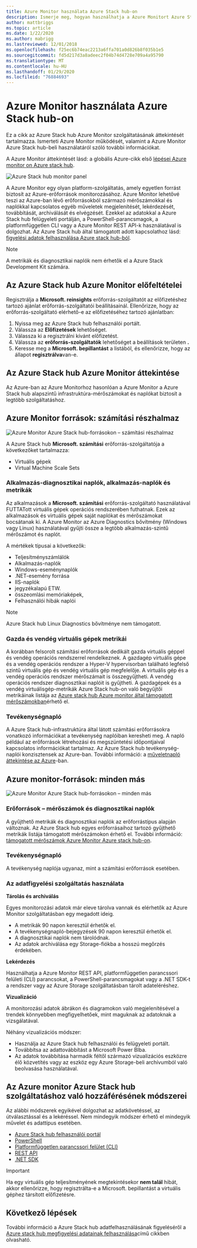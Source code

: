 ```yaml
---
title: Azure Monitor használata Azure Stack hub-on
description: Ismerje meg, hogyan használhatja a Azure Monitort Azure Stack hub-on.
author: mattbriggs
ms.topic: article
ms.date: 1/22/2020
ms.author: mabrigg
ms.lastreviewed: 12/01/2018
ms.openlocfilehash: f25ec6b74eac2213a6ffa701a0d826b8f035b1e5
ms.sourcegitcommit: fd5d217d3a8adeec2f04b74d4728e709a4a95790
ms.translationtype: MT
ms.contentlocale: hu-HU
ms.lasthandoff: 01/29/2020
ms.locfileid: "76884693"
---
```

# <a name="use-azure-monitor-on-azure-stack-hub"></a>Azure Monitor használata Azure Stack hub-on

Ez a cikk az Azure Stack hub Azure Monitor szolgáltatásának áttekintését tartalmazza. Ismerteti Azure Monitor működését, valamint a Azure Monitor Azure Stack hub-beli használatáról szóló további információkat. 

A Azure Monitor áttekintését lásd: a globális Azure-cikk első [lépései Azure monitor on Azure stack hub](https://docs.microsoft.com/azure/monitoring-and-diagnostics/monitoring-get-started).

![Azure Stack hub monitor panel](./media/azure-stack-metrics-azure-data/azs-monitor.png)

A Azure Monitor egy olyan platform-szolgáltatás, amely egyetlen forrást biztosít az Azure-erőforrások monitorozásához. Azure Monitor lehetővé teszi az Azure-ban lévő erőforrásokból származó mérőszámokkal és naplókkal kapcsolatos egyéb műveletek megjelenítését, lekérdezését, továbbítását, archiválását és elvégzését. Ezekkel az adatokkal a Azure Stack hub felügyeleti portálján, a PowerShell-parancsmagok, a platformfüggetlen CLI vagy a Azure Monitor REST API-k használatával is dolgozhat. Az Azure Stack hub által támogatott adott kapcsolathoz lásd: [figyelési adatok felhasználása Azure stack hub-ból](azure-stack-metrics-monitor.md).

> [!Note]
> A metrikák és diagnosztikai naplók nem érhetők el a Azure Stack Development Kit számára.

## <a name="prerequisites-for-azure-monitor-on-azure-stack-hub"></a>Az Azure Stack hub Azure Monitor előfeltételei

Regisztrálja a **Microsoft. reinsights** erőforrás-szolgáltatót az előfizetéshez tartozó ajánlat erőforrás-szolgáltatói beállításainál. Ellenőrizze, hogy az erőforrás-szolgáltató elérhető-e az előfizetéséhez tartozó ajánlatban:

1. Nyissa meg az Azure Stack hub felhasználói portált.
2. Válassza az **Előfizetések** lehetőséget.
3. Válassza ki a regisztrálni kívánt előfizetést.
4. Válassza az **erőforrás-szolgáltatók** lehetőséget a beállítások területen **.** 
5. Keresse meg a **Microsoft. bepillantást** a listából, és ellenőrizze, hogy az állapot **regisztrálva**van-e.

## <a name="overview-of-azure-monitor-on-azure-stack-hub"></a>Az Azure Stack hub Azure Monitor áttekintése

Az Azure-ban az Azure Monitorhoz hasonlóan a Azure Monitor a Azure Stack hub alapszintű infrastruktúra-mérőszámokat és naplókat biztosít a legtöbb szolgáltatáshoz.

## <a name="azure-monitor-sources-compute-subset"></a>Azure Monitor források: számítási részhalmaz

![Azure Monitor Azure Stack hub-forrásokon – számítási részhalmaz](media//azure-stack-metrics-azure-data/azs-monitor-computersubset.png)

A Azure Stack hub **Microsoft. számítási** erőforrás-szolgáltatója a következőket tartalmazza:
 - Virtuális gépek 
 - Virtual Machine Scale Sets

### <a name="application---diagnostics-logs-app-logs-and-metrics"></a>Alkalmazás-diagnosztikai naplók, alkalmazás-naplók és metrikák

Az alkalmazások a **Microsoft. számítási** erőforrás-szolgáltató használatával FUTTATott virtuális gépek operációs rendszerében futhatnak. Ezek az alkalmazások és virtuális gépek saját naplókat és mérőszámokat bocsátanak ki. A Azure Monitor az Azure Diagnostics bővítmény (Windows vagy Linux) használatával gyűjti össze a legtöbb alkalmazás-szintű mérőszámot és naplót.

A mértékek típusai a következők:
 - Teljesítményszámlálók
 - Alkalmazás-naplók
 - Windows-eseménynaplók
 - .NET-esemény forrása
 - IIS-naplók
 - jegyzékalapú ETW.
 - összeomlási memóriaképek,
 - Felhasználói hibák naplói

> [!Note]  
> Azure Stack hub Linux Diagnostics bővítménye nem támogatott.

### <a name="host-and-guest-vm-metrics"></a>Gazda és vendég virtuális gépek metrikái

A korábban felsorolt számítási erőforrások dedikált gazda virtuális géppel és vendég operációs rendszerrel rendelkeznek. A gazdagép virtuális gépe és a vendég operációs rendszer a Hyper-V hypervisorban található legfelső szintű virtuális gép és vendég virtuális gép megfelelője. A virtuális gép és a vendég operációs rendszer mérőszámait is összegyűjtheti. A vendég operációs rendszer diagnosztikai naplóit is gyűjtheti. A gazdagépek és a vendég virtuálisgép-metrikák Azure Stack hub-on való begyűjtői metrikáinak listája az [Azure stack hub Azure monitor által támogatott mérőszámokban](azure-stack-metrics-supported.md)érhető el. 

### <a name="activity-log"></a>Tevékenységnapló

A Azure Stack hub-infrastruktúra által látott számítási erőforrásokra vonatkozó információkat a tevékenység naplóiban keresheti meg. A napló például az erőforrások létrehozási és megszüntetési időpontjaival kapcsolatos információkat tartalmaz. Az Azure Stack hub tevékenység-naplói konzisztensek az Azure-ban. További információ: a [műveletnapló áttekintése az Azure](https://docs.microsoft.com/azure/monitoring-and-diagnostics/monitoring-overview-activity-logs)-ban. 


## <a name="azure-monitor-sources-everything-else"></a>Azure monitor-források: minden más

![Azure Monitor Azure Stack hub-forrásokon – minden más](media//azure-stack-metrics-azure-data/azs-monitor-othersubset.png)

### <a name="resources---metrics-and-diagnostics-logs"></a>Erőforrások – mérőszámok és diagnosztikai naplók

A gyűjthető metrikák és diagnosztikai naplók az erőforrástípus alapján változnak. Az Azure Stack hub egyes erőforrásaihoz tartozó gyűjthető metrikák listája támogatott mérőszámokon érhető el. További információ: [támogatott mérőszámok Azure Monitor Azure stack hub-on](azure-stack-metrics-supported.md).

### <a name="activity-log"></a>Tevékenységnapló

A tevékenység naplója ugyanaz, mint a számítási erőforrások esetében. 

### <a name="uses-for-monitoring-data"></a>Az adatfigyelési szolgáltatás használata

**Tárolás és archiválás**  

Egyes monitorozási adatok már eleve tárolva vannak és elérhetők az Azure Monitor szolgáltatásban egy megadott ideig. 
 - A metrikák 90 napon keresztül érhetők el. 
 - A tevékenységnapló-bejegyzések 90 napon keresztül érhetők el. 
 - A diagnosztikai naplók nem tárolódnak.
 - Az adatok archiválása egy Storage-fiókba a hosszú megőrzés érdekében.

**Lekérdezés**  

Használhatja a Azure Monitor REST API, platformfüggetlen parancssori felületi (CLI) parancsokat, a PowerShell-parancsmagokat vagy a .NET SDK-t a rendszer vagy az Azure Storage szolgáltatásban tárolt adateléréshez. 

**Vizualizáció**

A monitorozási adatok ábrákon és diagramokon való megjelenítésével a trendek könnyebben megfigyelhetőek, mint maguknak az adatoknak a vizsgálatával. 

Néhány vizualizációs módszer:
 - Használja az Azure Stack hub felhasználói és felügyeleti portált.
 - Továbbítsa az adattovábbítást a Microsoft Power BIba.
 - Az adatok továbbítása harmadik féltől származó vizualizációs eszközre élő közvetítés vagy az eszköz egy Azure Storage-beli archívumból való beolvasása használatával.

## <a name="methods-of-accessing-azure-monitor-on-azure-stack-hub"></a>Az Azure monitor Azure Stack hub szolgáltatáshoz való hozzáférésének módszerei

Az alábbi módszerek egyikével dolgozhat az adatkövetéssel, az útválasztással és a lekéréssel. Nem mindegyik módszer érhető el mindegyik művelet és adattípus esetében. 

 - [Azure Stack hub felhasználói portál](azure-stack-use-portal.md)
 - [PowerShell](https://docs.microsoft.com/azure/monitoring-and-diagnostics/insights-powershell-samples)
 - [Platformfüggetlen parancssori felület (CLI)](https://docs.microsoft.com/azure/monitoring-and-diagnostics/insights-cli-samples)
 - [REST API](https://docs.microsoft.com/rest/api/monitor)
 - [.NET SDK](https://www.nuget.org/packages/Microsoft.Azure.Management.Monitor)

> [!Important]  
> Ha egy virtuális gép teljesítményének megtekintésekor **nem talál** hibát, akkor ellenőrizze, hogy regisztrálta-e a Microsoft. bepillantást a virtuális géphez társított előfizetésre.

## <a name="next-steps"></a>Következő lépések

További információ a Azure Stack hub adatfelhasználásának figyeléséről a [Azure stack hub megfigyelési adatainak felhasználása](azure-stack-metrics-monitor.md)című cikkben olvasható.
